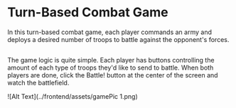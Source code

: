 # Turn-Based Combat Game

In this turn-based combat game, each player commands an army and deploys a desired number of troops to battle against the opponent's forces.

## 

The game logic is quite simple. Each player has buttons controlling the amount of each type of troops they'd like to send to battle. When both players are done, click the Battle! button at the center of the screen and watch the battlefield.

![Alt Text](../frontend/assets/gamePic 1.png)
